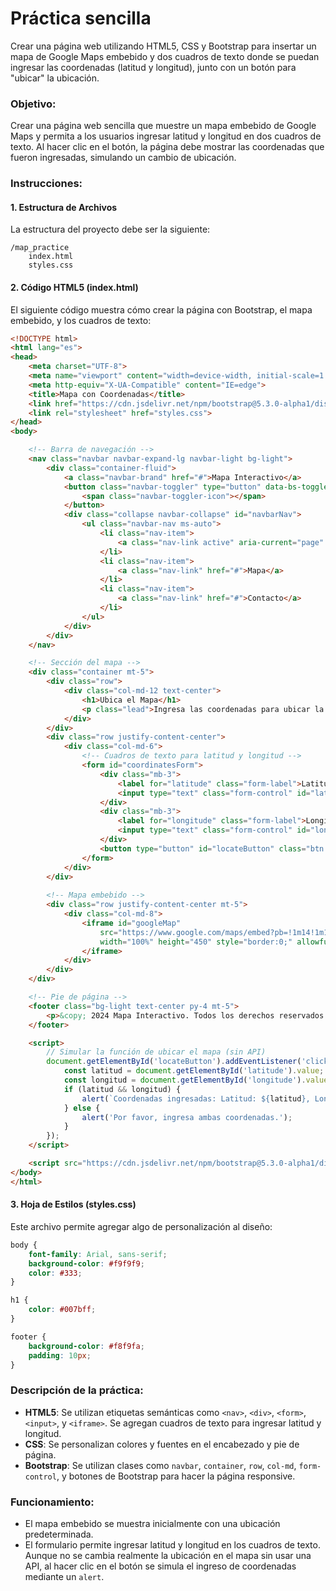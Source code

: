 # Práctica sencilla

Crear una página web utilizando HTML5, CSS y Bootstrap para insertar un mapa de Google Maps embebido y dos cuadros de texto donde se puedan ingresar las coordenadas (latitud y longitud), junto con un botón para "ubicar" la ubicación. 



### Objetivo:

Crear una página web sencilla que muestre un mapa embebido de Google Maps y permita a los usuarios ingresar latitud y longitud en dos cuadros de texto. Al hacer clic en el botón, la página debe mostrar las coordenadas que fueron ingresadas, simulando un cambio de ubicación.

### Instrucciones:

#### 1. **Estructura de Archivos**

La estructura del proyecto debe ser la siguiente:

```
/map_practice
    index.html
    styles.css
```

#### 2. **Código HTML5 (index.html)**

El siguiente código muestra cómo crear la página con Bootstrap, el mapa embebido, y los cuadros de texto:

```html
<!DOCTYPE html>
<html lang="es">
<head>
    <meta charset="UTF-8">
    <meta name="viewport" content="width=device-width, initial-scale=1.0">
    <meta http-equiv="X-UA-Compatible" content="IE=edge">
    <title>Mapa con Coordenadas</title>
    <link href="https://cdn.jsdelivr.net/npm/bootstrap@5.3.0-alpha1/dist/css/bootstrap.min.css" rel="stylesheet">
    <link rel="stylesheet" href="styles.css">
</head>
<body>

    <!-- Barra de navegación -->
    <nav class="navbar navbar-expand-lg navbar-light bg-light">
        <div class="container-fluid">
            <a class="navbar-brand" href="#">Mapa Interactivo</a>
            <button class="navbar-toggler" type="button" data-bs-toggle="collapse" data-bs-target="#navbarNav" aria-controls="navbarNav" aria-expanded="false" aria-label="Toggle navigation">
                <span class="navbar-toggler-icon"></span>
            </button>
            <div class="collapse navbar-collapse" id="navbarNav">
                <ul class="navbar-nav ms-auto">
                    <li class="nav-item">
                        <a class="nav-link active" aria-current="page" href="#">Inicio</a>
                    </li>
                    <li class="nav-item">
                        <a class="nav-link" href="#">Mapa</a>
                    </li>
                    <li class="nav-item">
                        <a class="nav-link" href="#">Contacto</a>
                    </li>
                </ul>
            </div>
        </div>
    </nav>

    <!-- Sección del mapa -->
    <div class="container mt-5">
        <div class="row">
            <div class="col-md-12 text-center">
                <h1>Ubica el Mapa</h1>
                <p class="lead">Ingresa las coordenadas para ubicar la posición</p>
            </div>
        </div>
        <div class="row justify-content-center">
            <div class="col-md-6">
                <!-- Cuadros de texto para latitud y longitud -->
                <form id="coordinatesForm">
                    <div class="mb-3">
                        <label for="latitude" class="form-label">Latitud</label>
                        <input type="text" class="form-control" id="latitude" placeholder="Ingresa la latitud">
                    </div>
                    <div class="mb-3">
                        <label for="longitude" class="form-label">Longitud</label>
                        <input type="text" class="form-control" id="longitude" placeholder="Ingresa la longitud">
                    </div>
                    <button type="button" id="locateButton" class="btn btn-primary">Ubicar</button>
                </form>
            </div>
        </div>
        
        <!-- Mapa embebido -->
        <div class="row justify-content-center mt-5">
            <div class="col-md-8">
                <iframe id="googleMap" 
                    src="https://www.google.com/maps/embed?pb=!1m14!1m12!1m3!1d3976.8546800261286!2d-74.06592242308627!3d4.71098867867047!2m3!1f0!2f0!3f0!3m2!1i1024!2i768!4f13.1!5e0!3m2!1ses-419!2sco!4v1605844549996!5m2!1ses-419!2sco" 
                    width="100%" height="450" style="border:0;" allowfullscreen="" loading="lazy">
                </iframe>
            </div>
        </div>
    </div>

    <!-- Pie de página -->
    <footer class="bg-light text-center py-4 mt-5">
        <p>&copy; 2024 Mapa Interactivo. Todos los derechos reservados.</p>
    </footer>

    <script>
        // Simular la función de ubicar el mapa (sin API)
        document.getElementById('locateButton').addEventListener('click', function() {
            const latitud = document.getElementById('latitude').value;
            const longitud = document.getElementById('longitude').value;
            if (latitud && longitud) {
                alert(`Coordenadas ingresadas: Latitud: ${latitud}, Longitud: ${longitud}`);
            } else {
                alert('Por favor, ingresa ambas coordenadas.');
            }
        });
    </script>

    <script src="https://cdn.jsdelivr.net/npm/bootstrap@5.3.0-alpha1/dist/js/bootstrap.bundle.min.js"></script>
</body>
</html>
```

#### 3. **Hoja de Estilos (styles.css)**

Este archivo permite agregar algo de personalización al diseño:

```css
body {
    font-family: Arial, sans-serif;
    background-color: #f9f9f9;
    color: #333;
}

h1 {
    color: #007bff;
}

footer {
    background-color: #f8f9fa;
    padding: 10px;
}
```

### Descripción de la práctica:

- **HTML5**: Se utilizan etiquetas semánticas como `<nav>`, `<div>`, `<form>`, `<input>`, y `<iframe>`. Se agregan cuadros de texto para ingresar latitud y longitud.
- **CSS**: Se personalizan colores y fuentes en el encabezado y pie de página.
- **Bootstrap**: Se utilizan clases como `navbar`, `container`, `row`, `col-md`, `form-control`, y botones de Bootstrap para hacer la página responsive.

### Funcionamiento:

- El mapa embebido se muestra inicialmente con una ubicación predeterminada.
- El formulario permite ingresar latitud y longitud en los cuadros de texto. Aunque no se cambia realmente la ubicación en el mapa sin usar una API, al hacer clic en el botón se simula el ingreso de coordenadas mediante un `alert`.